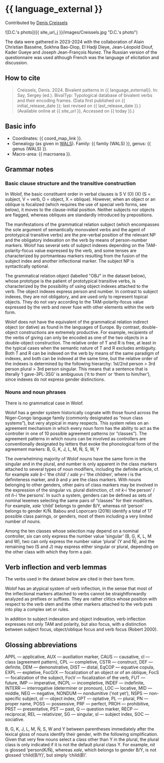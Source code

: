 # {{ language_external }}
Contributed by [Denis Creissels](http://www.deniscreissels.fr/)

![D.C.'s photo]({{ site_url_j }}/images/Creissels.jpg "D.C.'s photo")

The data were gathered in 2023-2024 with the collaboration of Alain Christian Bassène, Sokhna Bao-Diop, El Hadji Dieye, Jean-Léopold Diouf, Kader Gueye and Joseph Jean-François Nunez. The Russian version of the questionnaire was used although French was the language of elicitation and discussion.

## How to cite
> Creissels, Denis. 2024. Bivalent patterns in {{ language_external}}. 
> In: Say, Sergey (ed.). BivalTyp: Typological database of bivalent verbs and their encoding frames. 
> (Data first published on {{ initial_release_date }}; 
> last revised on {{ last_release_date }}.) (Available online at {{ site_url }}, 
> Accessed on {{ today }}.)

## Basic info
- Coordinates: {{ coord_map_link }}.
- Genealogy (as given in [WALS](https://wals.info/)). Family: {{ family (WALS) }}, genus: {{ genus (WALS) }}.
- Macro-area: {{ macroarea }}.

## Grammar notes

### Basic clause structure and the transitive construction
In Wolof, the basic constituent order in verbal clauses is S V (O) (X) (S = subject, V = verb, O = object, X = oblique). However, when an object or an oblique is focalized (which requires the use of special verb forms, see below), it moves to the clause-initial position. Neither subjects nor objects are flagged, whereas obliques are standardly introduced by prepositions.

The manifestations of the grammatical relation subject (which encompasses the sole argument of semantically monovalent verbs and the agent of prototypical transitive verbs) are the pre-verbal position of the relevant NP and the obligatory indexation on the verb by means of person-number markers. Wolof has several sets of subject indexes depending on the TAM-polarity-focus value expressed by the verb, and some tenses are characterized by portmanteau markers resulting from the fusion of the subject index and another inflectional marker. The subject NP is syntactically optional.

The grammatical relation object (labelled "OBJ" in the dataset below), whose prototype is the patient of prototypical transitive verbs, is characterized by the possibility of using object indexes attached to the verb. The object indexes express person and number. In contrast to subject indexes, they are not obligatory, and are used only to represent topical objects. They do not vary according to the TAM-polarity-focus value expressed by the verb and never fuse with other elements within the verb form.

Wolof does not have the equivalent of the grammatical relation indirect object (or dative) as found in the languages of Europe. By contrast, double-object constructions are extremely productive. For example, recipients of the verbs of giving can only be encoded as one of the two objects in a double-object construction. The relative order of T and R is free, at least in the typical cases when the semantic nature of T and R excludes ambiguity. Both T and R can be indexed on the verb by means of the same paradigm of indexes, and both can be indexed at the same time, but the relative order of the indexes is determined by the following hierarchy: 1st/2nd person > 3rd person plural > 3rd person singular. This means that a sentence that is literally ‘I gave-3PL-3SG’ is ambiguous (‘it to them’ or ‘them to him/her’), since indexes do not express gender distinctions.

### Nouns and noun phrases
There is no grammatical case in Wolof. 

Wolof has a gender system historically cognate with those found across the Niger-Congo language family (commonly designated as “noun class systems”), but very atypical in many respects. This system relies on an agreement mechanism in which every noun form has the ability to act as the controller in one of 10 possible agreement patterns (or “classes”). The agreement patterns in which nouns can be involved as controllers are conventionally designated by letters that evoke the phonological form of the agreement markers: B, G, K, J, L, M, Ñ, S, W, Y

The overwhelming majority of Wolof nouns have the same form in the singular and in the plural, and number is only apparent in the class markers attached to several types of noun modifiers, including the definite article, cf. for example *xale b-i* ‘the child’ / *xale y-i* ‘the children’, where *i* is the definiteness marker, and *b* and *y* are the class markers. With nouns belonging to other genders, other pairs of class markers may be involved in the expression of the singular vs. plural distinction, cf. *nit k-i* ‘the person’ / *nit ñ-i* ‘the persons’. In such a system, genders can be defined as sets of nominal lexemes selecting the same pairs of “classes” for their modifiers. For example, *xale* ‘child’ belongs to gender B/Y, whereas *nit* ‘person’ belongs to gender K/Ñ. Babou and Loporcaro (2016)  identify a total of 17 possible class pairings, or genders, most of them including a very limited number of nouns.

Among the ten classes whose selection may depend on a nominal controller, six can only express the number value ‘singular’ (B, G, K, L, M and W), two can only express the number value ‘plural’ (Y and Ñ), and the remaining two (S and J) may express either singular or plural, depending on the other class with which they form a pair.

## Verb inflection and verb lemmas
The verbs used in the dataset below are cited in their bare form.

Wolof has an atypical system of verb inflection, in the sense that most of the inflectional markers attached to verbs cannot be straightforwardly analyzed as prefixes or suffixes. They are rather clitics whose position with respect to the verb stem and the other markers attached to the verb puts into play a complex set or rules.

In addition to subject indexation and object indexation, verb inflection expresses not only TAM and polarity, but also focus, with a distinction between subject focus, object/oblique focus and verb focus (Robert 2000). 

## Glossing abbreviations
APPL — applicative, AUX — auxiliation marker, CAUS —  causative, cl — class (agreement pattern), CPL — completive,  CSTR — construct,  DEF — definite, DEM — demonstrative, DIST — distal, EqCOP — equative copula, EXPL — expletive, FocO/X — focalization of an object or of an oblique, FocS — focalization of the subject, FocV — focalization of the verb, FUT — future, IMP — imperative, INCPL — incompletive, INDEF — indefinite, INTERR — interrogative (determiner or pronoun), LOC — locative, MID — middle, NEG — negative, NONDUM —  nondumitive (‘not yet’), NSPS — non-specific subject, oI — object index, OPT — optative, PL — plural, PN — proper name, POSS — possessive, PRF — perfect, PROH — prohibitive, PRST — presentative, PST — past, Q — question marker, RECP — reciprocal, REL — relativizer, SG — singular, sI — subject index, SOC — sociative.

B, G, K, J, L, M, Ñ, S, W and Y between parentheses immediately after the lexical gloss of nouns identify their gender, with the following simplification. Given that very few nouns select a class other than Y in the plural, the plural class is only indicated if it is not the default plural class Y. For example, *nit* is glossed ‘person(K/Ñ), whereas *xale*, which belongs to gender B/Y, is not glossed ‘child(B/Y)’, but simply ‘child(B)’.
